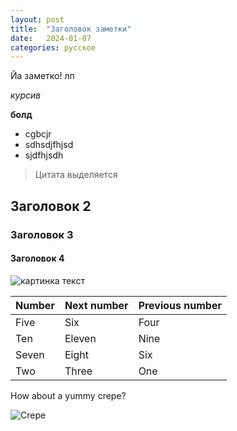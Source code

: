 ```yaml
---
layout: post
title:  "Заголовок заметки"
date:   2024-01-07
categories: русское
---
```


Йа заметко!
лп

*курсив*

**болд**

- cgbcjr
- sdhsdjfhjsd
- sjdfhjsdh

> Цитата выделяется

## Заголовок 2

### Заголовок 3

#### Заголовок 4



![картинка текст](/img/piganov.jpg)

| Number | Next number | Previous number |
| :------ |:--- | :--- |
| Five | Six | Four |
| Ten | Eleven | Nine |
| Seven | Eight | Six |
| Two | Three | One |


How about a yummy crepe?

![Crepe](https://s3-media3.fl.yelpcdn.com/bphoto/cQ1Yoa75m2yUFFbY2xwuqw/348s.jpg)